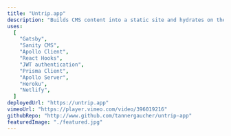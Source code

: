 ```yaml
---
title: "Untrip.app"
description: "Builds CMS content into a static site and hydrates on the DOM into a full stack GraphQL web app."
uses:
  [
    "Gatsby",
    "Sanity CMS",
    "Apollo Client",
    "React Hooks",
    "JWT authentication",
    "Prisma Client",
    "Apollo Server",
    "Heroku",
    "Netlify",
  ]
deployedUrl: "https://untrip.app"
vimeoUrl: "https://player.vimeo.com/video/396019216"
githubRepo: "http://www.github.com/tannergaucher/untrip-app"
featuredImage: "./featured.jpg"
---
```

